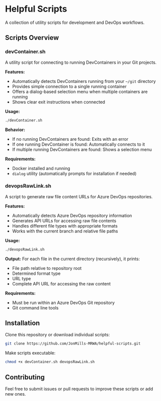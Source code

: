 # Helpful Scripts

A collection of utility scripts for development and DevOps workflows.

## Scripts Overview

### devContainer.sh

A utility script for connecting to running DevContainers in your Git projects.

**Features:**
- Automatically detects DevContainers running from your `~/git` directory
- Provides simple connection to a single running container
- Offers a dialog-based selection menu when multiple containers are running
- Shows clear exit instructions when connected

**Usage:**
```bash
./devContainer.sh
```

**Behavior:**
- If no running DevContainers are found: Exits with an error
- If one running DevContainer is found: Automatically connects to it
- If multiple running DevContainers are found: Shows a selection menu

**Requirements:**
- Docker installed and running
- `dialog` utility (automatically prompts for installation if needed)

### devopsRawLink.sh

A script to generate raw file content URLs for Azure DevOps repositories.

**Features:**
- Automatically detects Azure DevOps repository information
- Generates API URLs for accessing raw file contents
- Handles different file types with appropriate formats
- Works with the current branch and relative file paths

**Usage:**
```bash
./devopsRawLink.sh
```

**Output:**
For each file in the current directory (recursively), it prints:
- File path relative to repository root
- Determined format type
- URL type
- Complete API URL for accessing the raw content

**Requirements:**
- Must be run within an Azure DevOps Git repository
- Git command line tools

## Installation

Clone this repository or download individual scripts:

```bash
git clone https://github.com/JonMills-MRWA/helpful-scripts.git
```

Make scripts executable:

```bash
chmod +x devContainer.sh devopsRawLink.sh
```

## Contributing

Feel free to submit issues or pull requests to improve these scripts or add new ones.
